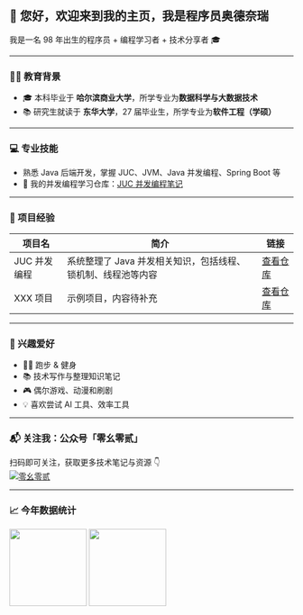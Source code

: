 ## 👋 您好，欢迎来到我的主页，我是程序员奥德奈瑞

我是一名 98 年出生的程序员 + 编程学习者 + 技术分享者 🎓  

---

### 🧑‍🎓 教育背景

- 🎓 本科毕业于 **哈尔滨商业大学**，所学专业为**数据科学与大数据技术**
- 📚 研究生就读于 **东华大学**，27 届毕业生，所学专业为**软件工程（学硕）**

---

### 💻 专业技能

- 熟悉 Java 后端开发，掌握 JUC、JVM、Java 并发编程、Spring Boot 等  
- 🔗 我的并发编程学习仓库：[JUC 并发编程笔记](https://github.com/T-X-1013/JUC)

---

### 🚀 项目经验

| 项目名 | 简介 | 链接 |
|--------|------|------|
| JUC 并发编程 | 系统整理了 Java 并发相关知识，包括线程、锁机制、线程池等内容 | [查看仓库](https://github.com/T-X-1013/JUC) |
| XXX 项目 | 示例项目，内容待补充 | [查看仓库](https://github.com/T-X-1013/project-demo) |

---

### 🎯 兴趣爱好

- 🏃‍♂️ 跑步 & 健身  
- 📚 技术写作与整理知识笔记  
- 🎮 偶尔游戏、动漫和刷剧  
- 💡 喜欢尝试 AI 工具、效率工具  

---

### 📬 关注我：公众号「零幺零贰」

扫码即可关注，获取更多技术笔记与资源 👇  
[![零幺零贰](https://your-image-link.com/qrcode.png)](https://your-image-link.com/qrcode.png)

---

### 📈 今年数据统计

<img align="" height="137px" src="https://github-readme-stats.vercel.app/api?username=T-X-1013&hide_title=true&hide_border=true&show_icons=true&include_all_commits=true&line_height=21&bg_color=30,e96443,904e95,6495ED,00C9FF,92FE9D&theme=graywhite" />
<img align="" height="137px" src="https://github-readme-stats.vercel.app/api/top-langs/?username=T-X-1013&hide_title=true&hide_border=true&layout=compact&bg_color=0,73FA79,73FDFF,D783FF&theme=graywhite&locale=cn" />


